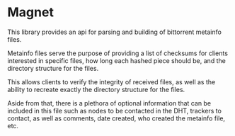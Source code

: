 # Magnet
This library provides an api for parsing and building of bittorrent metainfo files.


Metainfo files serve the purpose of providing a list of checksums for clients interested in specific files, how long each hashed piece should be, and the directory structure for the files.

This allows clients to verify the integrity of received files, as well as the ability to recreate exactly the directory structure for the files.

Aside from that, there is a plethora of optional information that can be included in this file such as nodes to be contacted in the DHT, trackers to contact, as well as comments, date created, who created the metainfo file, etc.
